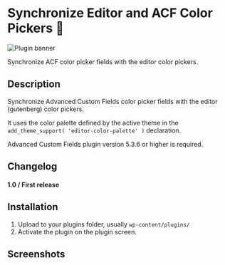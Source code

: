 # Synchronize Editor and ACF Color Pickers 🎨

![Plugin banner](https://mariecomet.fr/wp-content/uploads/2021/02/banner-1544x500-1.png)


Synchronize ACF color picker fields with the editor color pickers.

## Description

Synchronize Advanced Custom Fields color picker fields with the editor (gutenberg) color pickers.

It uses the color palette defined by the active theme in the `add_theme_support( 'editor-color-palette' )` declaration.

Advanced Custom Fields plugin version 5.3.6 or higher is required.

## Changelog

#### 1.0 / First release

## Installation

1. Upload to your plugins folder, usually `wp-content/plugins/`
2. Activate the plugin on the plugin screen.

## Screenshots
